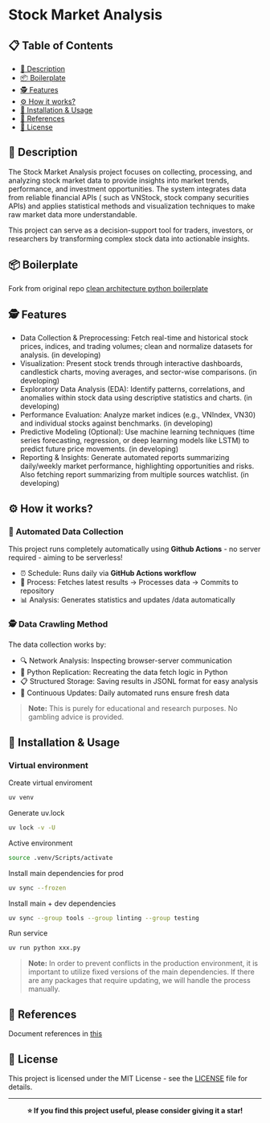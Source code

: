 # Stock Market Analysis

## 📋 Table of Contents

- [📖 Description](#-description)
- [📦 Boilerplate](#-boilerplate)
- [🕵️ Features](#-features)
- [⚙️ How it works?](#-how-it-works)
- [🚀 Installation & Usage](#-installation--usage)
- [📖 References](#-references)
- [📄 License](#-license)

## 📖 Description

The Stock Market Analysis project focuses on collecting, processing, and analyzing stock market data to provide insights
into market trends, performance, and investment opportunities. The system integrates data from reliable financial APIs (
such as VNStock, stock company securities APIs) and applies statistical methods and visualization techniques to make raw
market data more understandable.

This project can serve as a decision-support tool for traders, investors, or researchers by transforming complex stock
data into actionable insights.

<!--
- Data Collection & Preprocessing: Fetch real-time and historical stock prices, indices, and trading volumes; clean and
normalize datasets for analysis.
- Visualization: Present stock trends through interactive dashboards, candlestick charts, moving averages, and sector-wise
comparisons.
- Exploratory Data Analysis (EDA): Identify patterns, correlations, and anomalies within stock data using descriptive
statistics and charts.
- Performance Evaluation: Analyze market indices (e.g., VNIndex, VN30) and individual stocks against benchmarks.
- Predictive Modeling (Optional): Use machine learning techniques (time series forecasting, regression, or deep learning
models like LSTM) to predict future price movements.
- Reporting & Insights: Generate automated reports summarizing daily/weekly market performance, highlighting opportunities
and risks.
-->

## 📦 Boilerplate

Fork from original
repo [clean architecture python boilerplate](https://github.com/AnhTuPhi/clean-architecture-python-boilerplate)

## 🕵️ Features

- Data Collection & Preprocessing: Fetch real-time and historical stock prices, indices, and trading volumes; clean and
  normalize datasets for analysis. (in developing)
- Visualization: Present stock trends through interactive dashboards, candlestick charts, moving averages, and
  sector-wise comparisons. (in developing)
- Exploratory Data Analysis (EDA): Identify patterns, correlations, and anomalies within stock data using descriptive
  statistics and charts. (in developing)
- Performance Evaluation: Analyze market indices (e.g., VNIndex, VN30) and individual stocks against benchmarks. (in
  developing)
- Predictive Modeling (Optional): Use machine learning techniques (time series forecasting, regression, or deep learning
  models like LSTM) to predict future price movements. (in developing)
- Reporting & Insights: Generate automated reports summarizing daily/weekly market performance, highlighting
  opportunities and risks. Also fetching report summarizing from multiple sources watchlist. (in developing)

## ⚙️ How it works?

### 🤖 Automated Data Collection

This project runs completely automatically using **Github Actions** - no server required - aiming to be serverless!

- ⏰ Schedule: Runs daily via **GitHub Actions workflow**
- 🔄 Process: Fetches latest results → Processes data → Commits to repository
- 📊 Analysis: Generates statistics and updates /data automatically

### 🕵️ Data Crawling Method

The data collection works by:

- 🔍 Network Analysis: Inspecting browser-server communication
- 🐍 Python Replication: Recreating the data fetch logic in Python
- 📋 Structured Storage: Saving results in JSONL format for easy analysis
- 🔄 Continuous Updates: Daily automated runs ensure fresh data

> **Note:** This is purely for educational and research purposes. No gambling advice is provided.

## 🚀 Installation & Usage

### Virtual environment

Create virtual enviroment

```sh
uv venv
```

Generate uv.lock

```sh
uv lock -v -U
```

Active environment

```sh
source .venv/Scripts/activate
```

Install main dependencies for prod

```sh
uv sync --frozen
```

Install main + dev dependencies

```sh
uv sync --group tools --group linting --group testing

```

Run service

```sh
uv run python xxx.py
```

> **Note:** In order to prevent conflicts in the production environment, it is important to utilize fixed versions of
> the main dependencies. If there are any packages that require updating, we will handle the process manually.

## 📖 References

Document references in [this]()

## 📄 License

This project is licensed under the MIT License - see
the [LICENSE](https://github.com/AnhTuPhi/stock-market-analysis/blob/master/LICENSE) file for details.

---

<div align="center">
  <strong>⭐ If you find this project useful, please consider giving it a star!</strong>
</div>
